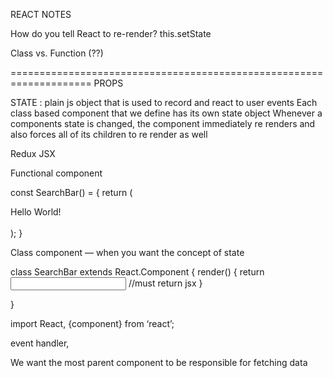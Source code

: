 REACT NOTES

How do you tell React to re-render?
this.setState


Class vs. Function (??)



====================================================================
PROPS


STATE
: plain js object that is used to record and react to user events
Each class based component that we define has its own state object
Whenever a components state is changed, the component immediately re renders and also forces all of its children to re render as well




Redux
JSX







Functional component

const SearchBar() = {
  return (
    <div>Hello World!<div>  
  );
}

Class component — when you want the concept of state

class SearchBar extends React.Component {
  render() {
    return <input />           //must return jsx
  }

}



import React, {component} from ‘react’;



event handler,


We want the most parent component to be responsible for fetching data


